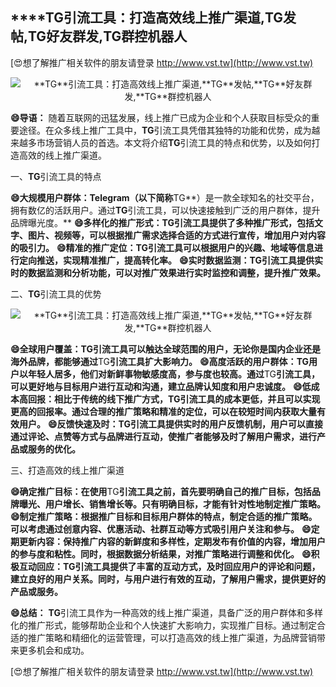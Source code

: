 ## ****TG**引流工具：打造高效线上推广渠道,**TG**发帖,**TG**好友群发,**TG**群控机器人**

[😍想了解推广相关软件的朋友请登录 http://www.vst.tw](http://www.vst.tw)

 <center><img src="https://vst.tw/MP4/tuiguang/png/6.png" alt="**TG**引流工具：打造高效线上推广渠道,**TG**发帖,**TG**好友群发,**TG**群控机器人"></center>

**😄导语：**
随着互联网的迅猛发展，线上推广已成为企业和个人获取目标受众的重要途径。在众多线上推广工具中，**TG**引流工具凭借其独特的功能和优势，成为越来越多市场营销人员的首选。本文将介绍**TG**引流工具的特点和优势，以及如何打造高效的线上推广渠道。

一、**TG**引流工具的特点

**😄大规模用户群体：Telegram（以下简称**TG**）是一款全球知名的社交平台，拥有数亿的活跃用户。通过**TG**引流工具，可以快速接触到广泛的用户群体，提升品牌曝光度。**
**😄多样化的推广形式：**TG**引流工具提供了多种推广形式，包括文字、图片、视频等，可以根据推广需求选择合适的方式进行宣传，增加用户对内容的吸引力。**
**😄精准的推广定位：**TG**引流工具可以根据用户的兴趣、地域等信息进行定向推送，实现精准推广，提高转化率。**
**😄实时数据监测：**TG**引流工具提供实时的数据监测和分析功能，可以对推广效果进行实时监控和调整，提升推广效果。**

二、**TG**引流工具的优势

 <center><img src="https://vst.tw/MP4/tuiguang/png/3.png" alt="**TG**引流工具：打造高效线上推广渠道,**TG**发帖,**TG**好友群发,**TG**群控机器人"></center>

**😄全球用户覆盖：**TG**引流工具可以触达全球范围的用户，无论你是国内企业还是海外品牌，都能够通过**TG**引流工具扩大影响力。**
**😄高度活跃的用户群体：**TG**用户以年轻人居多，他们对新鲜事物敏感度高，参与度也较高。通过**TG**引流工具，可以更好地与目标用户进行互动和沟通，建立品牌认知度和用户忠诚度。**
**😄低成本高回报：相比于传统的线下推广方式，**TG**引流工具的成本更低，并且可以实现更高的回报率。通过合理的推广策略和精准的定位，可以在较短时间内获取大量有效用户。**
**😄反馈快速及时：**TG**引流工具提供实时的用户反馈机制，用户可以直接通过评论、点赞等方式与品牌进行互动，使推广者能够及时了解用户需求，进行产品或服务的优化。**

三、打造高效的线上推广渠道

**😄确定推广目标：在使用**TG**引流工具之前，首先要明确自己的推广目标，包括品牌曝光、用户增长、销售增长等。只有明确目标，才能有针对性地制定推广策略。**
**😄制定推广策略：根据推广目标和目标用户群体的特点，制定合适的推广策略。可以考虑通过创意内容、优惠活动、社群互动等方式吸引用户关注和参与。**
**😄定期更新内容：保持推广内容的新鲜度和多样性，定期发布有价值的内容，增加用户的参与度和粘性。同时，根据数据分析结果，对推广策略进行调整和优化。**
**😄积极互动回应：**TG**引流工具提供了丰富的互动方式，及时回应用户的评论和问题，建立良好的用户关系。同时，与用户进行有效的互动，了解用户需求，提供更好的产品或服务。**

**😄总结：**
**TG**引流工具作为一种高效的线上推广渠道，具备广泛的用户群体和多样化的推广形式，能够帮助企业和个人快速扩大影响力，实现推广目标。通过制定合适的推广策略和精细化的运营管理，可以打造高效的线上推广渠道，为品牌营销带来更多机会和成功。

[😍想了解推广相关软件的朋友请登录 http://www.vst.tw](http://www.vst.tw)



